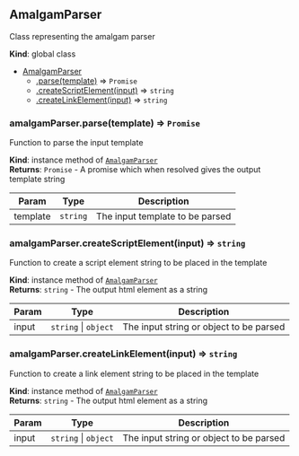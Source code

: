 <a name="AmalgamParser"></a>

## AmalgamParser
Class representing the amalgam parser

**Kind**: global class  

* [AmalgamParser](#AmalgamParser)
    * [.parse(template)](#AmalgamParser+parse) ⇒ <code>Promise</code>
    * [.createScriptElement(input)](#AmalgamParser+createScriptElement) ⇒ <code>string</code>
    * [.createLinkElement(input)](#AmalgamParser+createLinkElement) ⇒ <code>string</code>

<a name="AmalgamParser+parse"></a>

### amalgamParser.parse(template) ⇒ <code>Promise</code>
Function to parse the input template

**Kind**: instance method of [<code>AmalgamParser</code>](#AmalgamParser)  
**Returns**: <code>Promise</code> - A promise which when resolved gives the output template string  

| Param | Type | Description |
| --- | --- | --- |
| template | <code>string</code> | The input template to be parsed |

<a name="AmalgamParser+createScriptElement"></a>

### amalgamParser.createScriptElement(input) ⇒ <code>string</code>
Function to create a script element string to be placed in the template

**Kind**: instance method of [<code>AmalgamParser</code>](#AmalgamParser)  
**Returns**: <code>string</code> - The output html element as a string  

| Param | Type | Description |
| --- | --- | --- |
| input | <code>string</code> \| <code>object</code> | The input string or object to be parsed |

<a name="AmalgamParser+createLinkElement"></a>

### amalgamParser.createLinkElement(input) ⇒ <code>string</code>
Function to create a link element string to be placed in the template

**Kind**: instance method of [<code>AmalgamParser</code>](#AmalgamParser)  
**Returns**: <code>string</code> - The output html element as a string  

| Param | Type | Description |
| --- | --- | --- |
| input | <code>string</code> \| <code>object</code> | The input string or object to be parsed |

